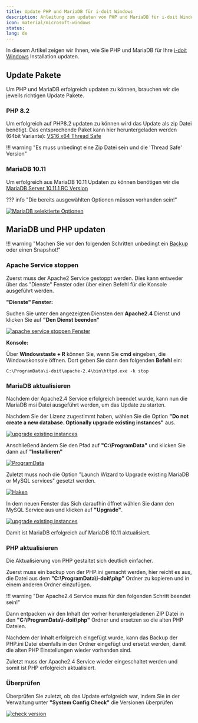 ```yaml
---
title: Update PHP und MariaDB für i-doit Windows
description: Anleitung zum updaten von PHP und MariaDB für i-doit Windows Installationen
icon: material/microsoft-windows
status:
lang: de
---
```


In diesem Artikel zeigen wir Ihnen, wie Sie PHP und MariaDB für Ihre [i-doit Windows](../installation/manuelle-installation/microsoft-windows-server/index.md) Installation updaten.

## Update Pakete

Um PHP und MariaDB erfolgreich updaten zu können, brauchen wir die jeweils richtigen Update Pakete.

### PHP 8.2

Um erfolgreich auf PHP8.2 updaten zu können wird das Update als zip Datei benötigt.
Das entsprechende Paket kann hier heruntergeladen werden (64bit Variante): [VS16 x64 Thread Safe](https://windows.php.net/download/)

!!! warning "Es muss unbedingt eine Zip Datei sein und die 'Thread Safe' Version"

### MariaDB 10.11

Um erfolgreich aus MariaDB 10.11 Updaten zu können benötigen wir die [MariaDB Server 10.11.1 RC Version](https://mariadb.org/download/?t=mariadb&o=true&p=mariadb&r=10.11.1&os=windows&cpu=x86_64&pkg=msi&mirror=archive)

??? info "Die bereits ausgewählten Optionen müssen vorhanden sein!"

[![MariaDB selektierte Optionen](../assets/images/de/upgrades-und-umzuege/php-mariadb-update/1-pum.png)](../assets/images/de/upgrades-und-umzuege/php-mariadb-update/1-pum.png)

## MariaDB und PHP updaten

!!! warning "Machen Sie vor den folgenden Schritten unbedingt ein [Backup](../wartung-und-betrieb/daten-sichern-und-wiederherstellen/index.md) oder einen Snapshot!"

### Apache Service stoppen

Zuerst muss der Apache2 Service gestoppt werden. Dies kann entweder über das "Dienste" Fenster oder über einen Befehl für die Konsole ausgeführt werden.

**"Dienste" Fenster:**

Suchen Sie unter den angezeigten Diensten den **Apache2.4** Dienst und klicken Sie auf **"Den Dienst beenden"**

[![apache service stoppen Fenster](../assets/images/de/upgrades-und-umzuege/php-mariadb-update/2-pum.png)](../assets/images/de/upgrades-und-umzuege/php-mariadb-update/2-pum.png)

**Konsole:**

Über **Windowstaste + R** können Sie, wenn Sie **cmd** eingeben, die Windowskonsole öffnen.
Dort geben Sie dann den folgenden **Befehl** ein:

```winbatch
C:\ProgramData\i-doit\apache-2.4\bin\httpd.exe -k stop
```

### MariaDB aktualisieren

Nachdem der Apache2.4 Service erfolgreich beendet wurde, kann nun die MariaDB msi Datei ausgeführt werden, um das Update zu starten.

Nachdem Sie der Lizenz zugestimmt haben, wählen Sie die Option **"Do not create a new database. Optionally upgrade existing instances"** aus.

[![upgrade existing instances](../assets/images/de/upgrades-und-umzuege/php-mariadb-update/3-pum.png)](../assets/images/de/upgrades-und-umzuege/php-mariadb-update/3-pum.png)

Anschließend ändern Sie den Pfad auf **"C:\ProgramData\"** und klicken Sie dann auf **"Installieren"**

[![ProgramData](../assets/images/de/upgrades-und-umzuege/php-mariadb-update/4-pum.png)](../assets/images/de/upgrades-und-umzuege/php-mariadb-update/4-pum.png)

Zuletzt muss noch die Option "Launch Wizard to Upgrade existing MariaDB or MySQL services" gesetzt werden.

[![Haken](../assets/images/de/upgrades-und-umzuege/php-mariadb-update/5-pum.png)](../assets/images/de/upgrades-und-umzuege/php-mariadb-update/5-pum.png)

In dem neuen Fenster das Sich daraufhin öffnet wählen Sie dann den MySQL Service aus und klicken auf **"Upgrade"**.

[![upgrade existing instances](../assets/images/de/upgrades-und-umzuege/php-mariadb-update/6-pum.png)](../assets/images/de/upgrades-und-umzuege/php-mariadb-update/6-pum.png)

Damit ist MariaDB erfolgreich auf MariaDB 10.11 aktualisiert.

### PHP aktualisieren

Die Aktualisierung von PHP gestaltet sich deutlich einfacher.

Zuerst muss ein backup von der PHP.ini gemacht werden, hier reicht es aus, die Datei aus dem **"C:\ProgramData\i-doit\php\"** Ordner zu kopieren und in einem anderen Ordner einzufügen.

!!! warning "Der Apache2.4 Service muss für den folgenden Schritt beendet sein!"

Dann entpacken wir den Inhalt der vorher heruntergeladenen ZIP Datei in den **"C:\ProgramData\i-doit\php\"** Ordner und ersetzen so die alten PHP Dateien.

Nachdem der Inhalt erfolgreich eingefügt wurde, kann das Backup der PHP.ini Datei ebenfalls in den Ordner eingefügt und ersetzt werden, damit die alten PHP Einstellungen wieder vorhanden sind.

Zuletzt muss der Apache2.4 Service wieder eingeschaltet werden und somit ist PHP erfolgreich aktualisiert.

### Überprüfen

Überprüfen Sie zuletzt, ob das Update erfolgreich war, indem Sie in der Verwaltung unter **"System Config Check"** die Versionen überprüfen

[![check version](../assets/images/de/upgrades-und-umzuege/php-mariadb-update/7-pum.png)](../assets/images/de/upgrades-und-umzuege/php-mariadb-update/7-pum.png)
